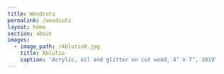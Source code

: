 ```yaml
---
title: Woodcuts
permalink: /woodcuts
layout: home
section: about
images:
  - image_path: /Ablutio0.jpg
    title: Ablutio
    caption: 'Acrylic, oil and glitter on cut wood, 4’ x 7’, 2019'
---
```


